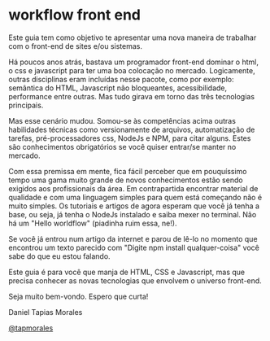 # workflow front end
Este guia tem como objetivo te apresentar uma nova maneira de trabalhar com o front-end de sites e/ou sistemas.

Há poucos anos atrás, bastava um programador front-end dominar o html, o css e javascript para ter uma boa colocação no mercado. Logicamente, outras disciplinas eram incluídas nesse pacote, como por exemplo: semântica do HTML, Javascript não bloqueantes, acessibilidade, performance entre outras. Mas tudo girava em torno das três tecnologias principais.

Mas esse cenário mudou. Somou-se às competências acima outras habilidades técnicas como versionamente de arquivos, automatização de tarefas, pré-processadores css, NodeJs e NPM, para citar alguns. Estes são conhecimentos obrigatórios se você quiser entrar/se manter no mercado.

Com essa premissa em mente, fica fácil perceber que em pouquíssimo tempo uma gama muito grande de novos conhecimentos estão sendo exigidos aos profissionais da área. Em contrapartida encontrar material de qualidade e com uma linguagem simples para quem está começando não é muito simples. Os tutoriais e artigos de agora esperam que você já tenha a base, ou seja, já tenha o NodeJs instalado e saiba mexer no terminal. Não há um "Hello worldflow" (piadinha ruim essa, ne!). 

Se você já entrou num artigo da internet e parou de lê-lo no momento que encontrou um texto parecido com "Digite npm install qualquer-coisa" você sabe do que eu estou falando.

Este guia é para você que manja de HTML, CSS e Javascript, mas que precisa conhecer as novas tecnologias que envolvem o universo front-end. 

Seja muito bem-vondo. Espero que curta!

Daniel Tapias Morales

[@tapmorales](http://twitter.com/tapmorales)
